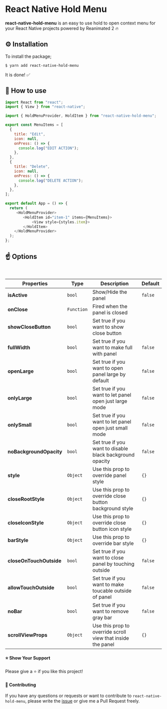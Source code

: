 # React Native Hold Menu

**react-native-hold-menu** is an easy to use hold to open context menu for your React Native projects powered by Reanimated 2 🔥

## ⚙️ Installation

To install the package;

```
$ yarn add react-native-hold-menu
```

It is done! ✅

## 🚀 How to use

```javascript
import React from "react";
import { View } from "react-native";

import { HoldMenuProvider, HoldItem } from "react-native-hold-menu";

export const MenuItems = [
  {
    title: "Edit",
    icon: null,
    onPress: () => {
      console.log("EDIT ACTION");
    },
  },
  {
    title: "Delete",
    icon: null,
    onPress: () => {
      console.log("DELETE ACTION");
    },
  },
];

export default App = () => {
  return (
     <HoldMenuProvider>
        <HoldItem id="item-1" items={MenuItems}>
            <View style={styles.item}>
        </HoldItem>
    </HoldMenuProvider>
  );
};
```

## ☝️ Options

<br/>

| Properties              | Type       | Description                                                 | Default |
| ----------------------- | ---------- | ----------------------------------------------------------- | ------- |
| **isActive**            | `bool`     | Show/Hide the panel                                         | `false` |
| **onClose**             | `Function` | Fired when the panel is closed                              |         |
| **showCloseButton**     | `bool`     | Set true if you want to show close button                   |         |
| **fullWidth**           | `bool`     | Set true if you want to make full with panel                | `false` |
| **openLarge**           | `bool`     | Set true if you want to open panel large by default         | `false` |
| **onlyLarge**           | `bool`     | Set true if you want to let panel open just large mode      | `false` |
| **onlySmall**           | `bool`     | Set true if you want to let panel open just small mode      | `false` |
| **noBackgroundOpacity** | `bool`     | Set true if you want to disable black background opacity    | `false` |
| **style**               | `Object`   | Use this prop to override panel style                       | `{}`    |
| **closeRootStyle**      | `Object`   | Use this prop to override close button background style     | `{}`    |
| **closeIconStyle**      | `Object`   | Use this prop to override close button icon style           | `{}`    |
| **barStyle**            | `Object`   | Use this prop to override bar style                         | `{}`    |
| **closeOnTouchOutside** | `bool`     | Set true if you want to close panel by touching outside     | `false` |
| **allowTouchOutside**   | `bool`     | Set true if you want to make toucable outside of panel      | `false` |
| **noBar**               | `bool`     | Set true if you want to remove gray bar                     | `false` |
| **scrollViewProps**     | `Object`   | Use this prop to override scroll view that inside the panel | `{}`    |

#### ⭐️ Show Your Support

Please give a ⭐️ if you like this project!

#### 👏 Contributing

If you have any questions or requests or want to contribute to `react-native-hold-menu`, please write the [issue](https://github.com/enesozturk/react-native-hold-menu/issues) or give me a Pull Request freely.
